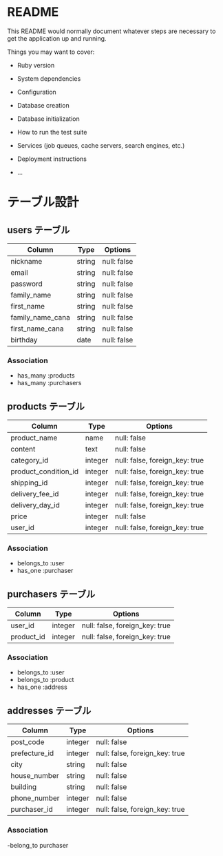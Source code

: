 # README

This README would normally document whatever steps are necessary to get the
application up and running.

Things you may want to cover:

* Ruby version

* System dependencies

* Configuration

* Database creation

* Database initialization

* How to run the test suite

* Services (job queues, cache servers, search engines, etc.)

* Deployment instructions

* ...

# テーブル設計

## users テーブル

|  Column         | Type   | Options      |
| ----------------| ------ | ------------ |
| nickname        | string | null: false  |
| email           | string | null: false  |
| password        | string | null: false  |
| family_name     | string | null: false  |
| first_name      | string | null: false  |
| family_name_cana| string | null: false  |
| first_name_cana | string | null: false  |
| birthday        | date   | null: false  |


### Association

- has_many :products
- has_many :purchasers

## products テーブル

|  Column             | Type         | Options                       |
| ------------------- | ------------ | ----------------------------- |
| product_name        | name         | null: false                   |
| content             | text         | null: false                   |
| category_id         | integer      | null: false, foreign_key: true|
| product_condition_id| integer      | null: false, foreign_key: true|
| shipping_id         | integer      | null: false, foreign_key: true|
| delivery_fee_id     | integer      | null: false, foreign_key: true|
| delivery_day_id     | integer      | null: false, foreign_key: true|
| price               | integer      | null: false                   |
| user_id             | integer      | null: false, foreign_key: true|

### Association

- belongs_to :user
- has_one :purchaser

## purchasers テーブル

|  Column             | Type         | Options                       |
| ------------------- | ------------ | ----------------------------- |
| user_id             | integer      | null: false, foreign_key: true|
| product_id          | integer      | null: false, foreign_key: true|


### Association

- belongs_to :user
- belongs_to :product
- has_one :address

## addresses テーブル

|  Column             | Type         | Options                       |
| ------------------- | ------------ | ----------------------------- |
| post_code           | integer      | null: false                   |
| prefecture_id       | integer      | null: false, foreign_key: true|
| city                | string       | null: false                   |
| house_number        | string       | null: false                   |
| building            | string       | null: false                   |
| phone_number        | integer      | null: false                   |
| purchaser_id        | integer      | null: false, foreign_key: true|

### Association

-belong_to purchaser